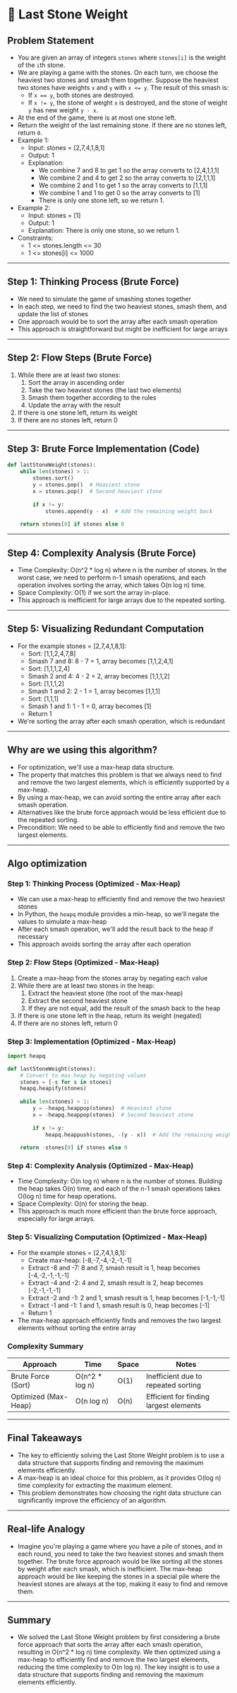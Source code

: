 # 📝 Last Stone Weight

## **Problem Statement**

* You are given an array of integers `stones` where `stones[i]` is the weight of the `i`th stone.
* We are playing a game with the stones. On each turn, we choose the heaviest two stones and smash them together. Suppose the heaviest two stones have weights `x` and `y` with `x <= y`. The result of this smash is:
  * If `x == y`, both stones are destroyed.
  * If `x != y`, the stone of weight `x` is destroyed, and the stone of weight `y` has new weight `y - x`.
* At the end of the game, there is at most one stone left.
* Return the weight of the last remaining stone. If there are no stones left, return `0`.
* Example 1:
  * Input: stones = [2,7,4,1,8,1]
  * Output: 1
  * Explanation: 
    * We combine 7 and 8 to get 1 so the array converts to [2,4,1,1,1]
    * We combine 2 and 4 to get 2 so the array converts to [2,1,1,1]
    * We combine 2 and 1 to get 1 so the array converts to [1,1,1]
    * We combine 1 and 1 to get 0 so the array converts to [1]
    * There is only one stone left, so we return 1.
* Example 2:
  * Input: stones = [1]
  * Output: 1
  * Explanation: There is only one stone, so we return 1.
* Constraints:
  * 1 <= stones.length <= 30
  * 1 <= stones[i] <= 1000

---

## **Step 1: Thinking Process (Brute Force)**

* We need to simulate the game of smashing stones together
* In each step, we need to find the two heaviest stones, smash them, and update the list of stones
* One approach would be to sort the array after each smash operation
* This approach is straightforward but might be inefficient for large arrays

---

## **Step 2: Flow Steps (Brute Force)**

1. While there are at least two stones:
   1. Sort the array in ascending order
   2. Take the two heaviest stones (the last two elements)
   3. Smash them together according to the rules
   4. Update the array with the result
2. If there is one stone left, return its weight
3. If there are no stones left, return 0

---

## **Step 3: Brute Force Implementation (Code)**

```python
def lastStoneWeight(stones):
    while len(stones) > 1:
        stones.sort()
        y = stones.pop()  # Heaviest stone
        x = stones.pop()  # Second heaviest stone
        
        if x != y:
            stones.append(y - x)  # Add the remaining weight back
    
    return stones[0] if stones else 0
```

---

## **Step 4: Complexity Analysis (Brute Force)**

* Time Complexity: O(n^2 * log n) where n is the number of stones. In the worst case, we need to perform n-1 smash operations, and each operation involves sorting the array, which takes O(n log n) time.
* Space Complexity: O(1) if we sort the array in-place.
* This approach is inefficient for large arrays due to the repeated sorting.

---

## **Step 5: Visualizing Redundant Computation**

* For the example stones = [2,7,4,1,8,1]:
  * Sort: [1,1,2,4,7,8]
  * Smash 7 and 8: 8 - 7 = 1, array becomes [1,1,2,4,1]
  * Sort: [1,1,1,2,4]
  * Smash 2 and 4: 4 - 2 = 2, array becomes [1,1,1,2]
  * Sort: [1,1,1,2]
  * Smash 1 and 2: 2 - 1 = 1, array becomes [1,1,1]
  * Sort: [1,1,1]
  * Smash 1 and 1: 1 - 1 = 0, array becomes [1]
  * Return 1
* We're sorting the array after each smash operation, which is redundant

---

## **Why are we using this algorithm?**

* For optimization, we'll use a max-heap data structure.
* The property that matches this problem is that we always need to find and remove the two largest elements, which is efficiently supported by a max-heap.
* By using a max-heap, we can avoid sorting the entire array after each smash operation.
* Alternatives like the brute force approach would be less efficient due to the repeated sorting.
* Precondition: We need to be able to efficiently find and remove the two largest elements.

---

## **Algo optimization**

### **Step 1: Thinking Process (Optimized - Max-Heap)**

* We can use a max-heap to efficiently find and remove the two heaviest stones
* In Python, the `heapq` module provides a min-heap, so we'll negate the values to simulate a max-heap
* After each smash operation, we'll add the result back to the heap if necessary
* This approach avoids sorting the array after each operation

### **Step 2: Flow Steps (Optimized - Max-Heap)**

1. Create a max-heap from the stones array by negating each value
2. While there are at least two stones in the heap:
   1. Extract the heaviest stone (the root of the max-heap)
   2. Extract the second heaviest stone
   3. If they are not equal, add the result of the smash back to the heap
3. If there is one stone left in the heap, return its weight (negated)
4. If there are no stones left, return 0

### **Step 3: Implementation (Optimized - Max-Heap)**

```python
import heapq

def lastStoneWeight(stones):
    # Convert to max-heap by negating values
    stones = [-s for s in stones]
    heapq.heapify(stones)
    
    while len(stones) > 1:
        y = -heapq.heappop(stones)  # Heaviest stone
        x = -heapq.heappop(stones)  # Second heaviest stone
        
        if x != y:
            heapq.heappush(stones, -(y - x))  # Add the remaining weight back
    
    return -stones[0] if stones else 0
```

### **Step 4: Complexity Analysis (Optimized - Max-Heap)**

* Time Complexity: O(n log n) where n is the number of stones. Building the heap takes O(n) time, and each of the n-1 smash operations takes O(log n) time for heap operations.
* Space Complexity: O(n) for storing the heap.
* This approach is much more efficient than the brute force approach, especially for large arrays.

### **Step 5: Visualizing Computation (Optimized - Max-Heap)**

* For the example stones = [2,7,4,1,8,1]:
  * Create max-heap: [-8,-7,-4,-2,-1,-1]
  * Extract -8 and -7: 8 and 7, smash result is 1, heap becomes [-4,-2,-1,-1,-1]
  * Extract -4 and -2: 4 and 2, smash result is 2, heap becomes [-2,-1,-1,-1]
  * Extract -2 and -1: 2 and 1, smash result is 1, heap becomes [-1,-1,-1]
  * Extract -1 and -1: 1 and 1, smash result is 0, heap becomes [-1]
  * Return 1
* The max-heap approach efficiently finds and removes the two largest elements without sorting the entire array

### **Complexity Summary**

| Approach | Time | Space | Notes |
|---|---|---|---|
| Brute Force (Sort) | O(n^2 * log n) | O(1) | Inefficient due to repeated sorting |
| Optimized (Max-Heap) | O(n log n) | O(n) | Efficient for finding largest elements |

---

## **Final Takeaways**

* The key to efficiently solving the Last Stone Weight problem is to use a data structure that supports finding and removing the maximum elements efficiently.
* A max-heap is an ideal choice for this problem, as it provides O(log n) time complexity for extracting the maximum element.
* This problem demonstrates how choosing the right data structure can significantly improve the efficiency of an algorithm.

---

## **Real-life Analogy**

* Imagine you're playing a game where you have a pile of stones, and in each round, you need to take the two heaviest stones and smash them together. The brute force approach would be like sorting all the stones by weight after each smash, which is inefficient. The max-heap approach would be like keeping the stones in a special pile where the heaviest stones are always at the top, making it easy to find and remove them.

---

## **Summary**

* We solved the Last Stone Weight problem by first considering a brute force approach that sorts the array after each smash operation, resulting in O(n^2 * log n) time complexity. We then optimized using a max-heap to efficiently find and remove the two largest elements, reducing the time complexity to O(n log n). The key insight is to use a data structure that supports finding and removing the maximum elements efficiently. 